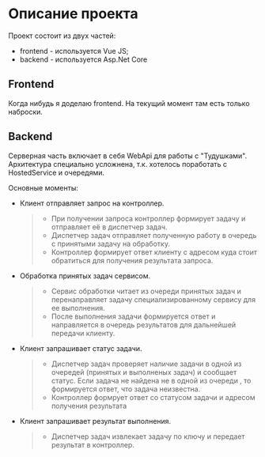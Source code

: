 # Описание проекта

Проект состоит из двух частей:
* frontend - используется  Vue JS;
* backend - используется Asp.Net Core

## Frontend
Когда нибудь я доделаю frontend. На текущий момент там есть только наброски.

## Backend
Серверная часть включает в себя WebApi для работы с "Тудушками". Архитектура специально усложнена, т.к. хотелось  поработать с HostedService  и очередями. 

Основные моменты:
* Клиент отправляет запрос на контроллер.
    >* При получении запроса контроллер формирует задачу и отправляет её в диспетчер задач.
    >* Диспетчер задач отправляет полученную работу в очередь с принятыми задачу на обработку.
    >* Контроллер формирует ответ клиенту с адресом куда стоит обратиться для получения результата запроса.
* Обработка принятых задач сервисом.
    >* Сервис обработки читает из очереди принятых задач и перенаправляет задачу специализированному сервису для ее выполнения.
    >* После выполнения задачи формируется ответ и направляется в очередь результатов для дальнейшей передачи клиенту.
* Клиент запрашивает статус задачи.
    >* Диспетчер задач проверяет наличие задачи в одной из очередей (принятых и выполненых задач) и сообщает статус. Если задача не найдена не в одной из очереди , то формируется ответ, что задача неизвестна.
    >* Контроллер формрует ответ со статусом задачи  и адресом  получения результата
* Клиент запрашивает результат выполнения.
    >* Диспетчер задач извлекает задачу по ключу и передает результат в контроллер.

